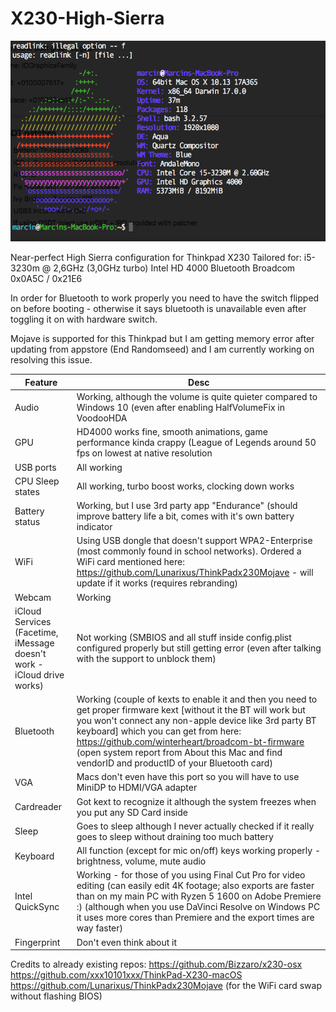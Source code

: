 # X230-High-Sierra
![alt text](screenfetch.png)

Near-perfect High Sierra configuration for Thinkpad X230
Tailored for:
i5-3230m @ 2,6GHz (3,0GHz turbo)
Intel HD 4000
Bluetooth Broadcom 0x0A5C / 0x21E6

In order for Bluetooth to work properly you need to have the switch flipped on before booting - otherwise it says bluetooth is unavailable even after toggling it on with hardware switch.

Mojave is supported for this Thinkpad but I am getting memory error after updating from appstore (End Randomseed) and I am currently working on resolving this issue.


| Feature  | Desc |
| ------------- | ------------- |
| Audio  | Working, although the volume is quite quieter compared to Windows 10 (even after enabling HalfVolumeFix in VoodooHDA |
| GPU  | HD4000 works fine, smooth animations, game performance kinda crappy (League of Legends around 50 fps on lowest at native resolution  |
| USB ports  | All working  |
| CPU Sleep states  | All working, turbo boost works, clocking down works  |
| Battery status  | Working, but I use 3rd party app "Endurance" (should improve battery life a bit, comes with it's own battery indicator  |
| WiFi  | Using USB dongle that doesn't support WPA2-Enterprise (most commonly found in school networks). Ordered a WiFi card mentioned here: https://github.com/Lunarixus/ThinkPadx230Mojave - will update if it works (requires rebranding)  |
| Webcam  | Working  |
| iCloud Services (Facetime, iMessage doesn't work - iCloud drive works)  | Not working (SMBIOS and all stuff inside config.plist configured properly but still getting error (even after talking with the support to unblock them)  |
| Bluetooth  | Working (couple of kexts to enable it and then you need to get proper firmware kext [without it the BT will work but you won't connect any non-apple device like 3rd party BT keyboard] which you can get from here: https://github.com/winterheart/broadcom-bt-firmware (open system report from About this Mac and find vendorID and productID of your Bluetooth card)  |
| VGA  | Macs don't even have this port so you will have to use MiniDP to HDMI/VGA adapter  |
| Cardreader  | Got kext to recognize it although the system freezes when you put any SD Card inside  |
| Sleep  | Goes to sleep although I never actually checked if it really goes to sleep without draining too much battery |
| Keyboard  | All function (except for mic on/off) keys working properly - brightness, volume, mute audio  |
| Intel QuickSync  | Working - for those of you using Final Cut Pro for video editing (can easily edit 4K footage; also exports are faster than on my main PC with Ryzen 5 1600 on Adobe Premiere :) (although when you use DaVinci Resolve on Windows PC it uses more cores than Premiere and the export times are way faster)  |
| Fingerprint  | Don't even think about it  |



Credits to already existing repos:
https://github.com/Bizzaro/x230-osx
https://github.com/xxx10101xxx/ThinkPad-X230-macOS
https://github.com/Lunarixus/ThinkPadx230Mojave (for the WiFi card swap without flashing BIOS)
